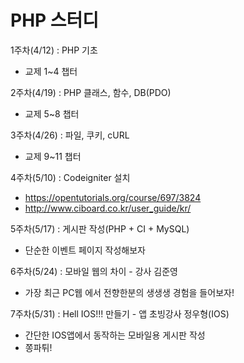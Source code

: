 # PHP 스터디
1주차(4/12) : PHP 기초 
  - 교제 1~4 챕터
  
2주차(4/19) : PHP 클래스, 함수, DB(PDO) 
  - 교제 5~8 챕터
  
3주차(4/26) : 파일, 쿠키, cURL
  - 교제 9~11 챕터
  
4주차(5/10) : Codeigniter 설치
  - https://opentutorials.org/course/697/3824
  - http://www.ciboard.co.kr/user_guide/kr/
  
5주차(5/17) : 게시판 작성(PHP + CI + MySQL)
  - 단순한 이벤트 페이지 작성해보자
  
6주차(5/24) : 모바일 웹의 차이 - 강사 김준영
  - 가장 최근 PC웹 에서 전향한분의 생생생 경험을 들어보자!

7주차(5/31) : Hell IOS!!! 만들기 - 앱 초빙강사 정우형(IOS)
  - 간단한 IOS앱에서 동작하는 모바일용 게시판 작성
  - 쫑파튀!
